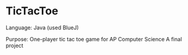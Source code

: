 # TicTacToe
Language: Java (used BlueJ)

Purpose: One-player tic tac toe game for AP Computer Science A final project 
